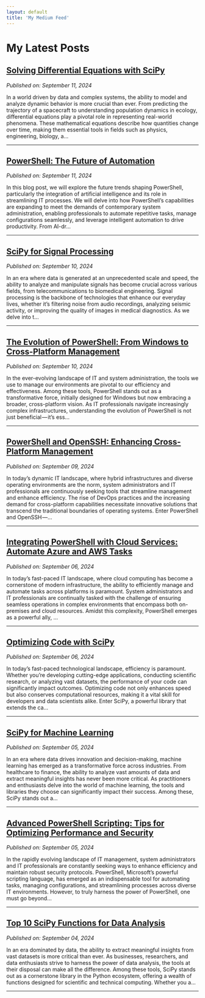 ```yaml
---
layout: default
title: 'My Medium Feed'
---
```


# My Latest Posts

## [Solving Differential Equations with SciPy](https://medium.com/tomtalkspython/solving-differential-equations-with-scipy-155409589aae?source=rss-cba96b45006f------2)
*Published on: September 11, 2024*

In a world driven by data and complex systems, the ability to model and analyze dynamic behavior is more crucial than ever. From predicting the trajectory of a spacecraft to understanding population dynamics in ecology, differential equations play a pivotal role in representing real-world phenomena. These mathematical equations describe how quantities change over time, making them essential tools in fields such as physics, engineering, biology, a...

---

## [PowerShell: The Future of Automation](https://medium.com/tomtalkspowershell/powershell-the-future-of-automation-a8d555abee33?source=rss-cba96b45006f------2)
*Published on: September 11, 2024*

In this blog post, we will explore the future trends shaping PowerShell, particularly the integration of artificial intelligence and its role in streamlining IT processes. We will delve into how PowerShell’s capabilities are expanding to meet the demands of contemporary system administration, enabling professionals to automate repetitive tasks, manage configurations seamlessly, and leverage intelligent automation to drive productivity. From AI-dr...

---

## [SciPy for Signal Processing](https://medium.com/tomtalkspython/scipy-for-signal-processing-2fa2c8a290c4?source=rss-cba96b45006f------2)
*Published on: September 10, 2024*

In an era where data is generated at an unprecedented scale and speed, the ability to analyze and manipulate signals has become crucial across various fields, from telecommunications to biomedical engineering. Signal processing is the backbone of technologies that enhance our everyday lives, whether it’s filtering noise from audio recordings, analyzing seismic activity, or improving the quality of images in medical diagnostics. As we delve into t...

---

## [The Evolution of PowerShell: From Windows to Cross-Platform Management](https://medium.com/tomtalkspowershell/the-evolution-of-powershell-from-windows-to-cross-platform-management-2bd34bb1d9e1?source=rss-cba96b45006f------2)
*Published on: September 10, 2024*

In the ever-evolving landscape of IT and system administration, the tools we use to manage our environments are pivotal to our efficiency and effectiveness. Among these tools, PowerShell stands out as a transformative force, initially designed for Windows but now embracing a broader, cross-platform vision. As IT professionals navigate increasingly complex infrastructures, understanding the evolution of PowerShell is not just beneficial — it’s ess...

---

## [PowerShell and OpenSSH: Enhancing Cross-Platform Management](https://medium.com/tomtalkspowershell/powershell-and-openssh-enhancing-cross-platform-management-bc20fe8c7ac1?source=rss-cba96b45006f------2)
*Published on: September 09, 2024*

In today’s dynamic IT landscape, where hybrid infrastructures and diverse operating environments are the norm, system administrators and IT professionals are continuously seeking tools that streamline management and enhance efficiency. The rise of DevOps practices and the increasing demand for cross-platform capabilities necessitate innovative solutions that transcend the traditional boundaries of operating systems. Enter PowerShell and OpenSSH —...

---

## [Integrating PowerShell with Cloud Services: Automate Azure and AWS Tasks](https://tomtalksit.medium.com/integrating-powershell-with-cloud-services-automate-azure-and-aws-tasks-a68a56d29475?source=rss-cba96b45006f------2)
*Published on: September 06, 2024*

In today’s fast-paced IT landscape, where cloud computing has become a cornerstone of modern infrastructure, the ability to efficiently manage and automate tasks across platforms is paramount. System administrators and IT professionals are continually tasked with the challenge of ensuring seamless operations in complex environments that encompass both on-premises and cloud resources. Amidst this complexity, PowerShell emerges as a powerful ally, ...

---

## [Optimizing Code with SciPy](https://tomtalksit.medium.com/optimizing-code-with-scipy-e4e283b75143?source=rss-cba96b45006f------2)
*Published on: September 06, 2024*

In today’s fast-paced technological landscape, efficiency is paramount. Whether you’re developing cutting-edge applications, conducting scientific research, or analyzing vast datasets, the performance of your code can significantly impact outcomes. Optimizing code not only enhances speed but also conserves computational resources, making it a vital skill for developers and data scientists alike. Enter SciPy, a powerful library that extends the ca...

---

## [SciPy for Machine Learning](https://tomtalksit.medium.com/scipy-for-machine-learning-6cc8947dcc1d?source=rss-cba96b45006f------2)
*Published on: September 05, 2024*

In an era where data drives innovation and decision-making, machine learning has emerged as a transformative force across industries. From healthcare to finance, the ability to analyze vast amounts of data and extract meaningful insights has never been more critical. As practitioners and enthusiasts delve into the world of machine learning, the tools and libraries they choose can significantly impact their success. Among these, SciPy stands out a...

---

## [Advanced PowerShell Scripting: Tips for Optimizing Performance and Security](https://tomtalksit.medium.com/advanced-powershell-scripting-tips-for-optimizing-performance-and-security-60e6534bbe86?source=rss-cba96b45006f------2)
*Published on: September 05, 2024*

In the rapidly evolving landscape of IT management, system administrators and IT professionals are constantly seeking ways to enhance efficiency and maintain robust security protocols. PowerShell, Microsoft’s powerful scripting language, has emerged as an indispensable tool for automating tasks, managing configurations, and streamlining processes across diverse IT environments. However, to truly harness the power of PowerShell, one must go beyond...

---

## [Top 10 SciPy Functions for Data Analysis](https://tomtalksit.medium.com/top-10-scipy-functions-for-data-analysis-d5f0812cc7e8?source=rss-cba96b45006f------2)
*Published on: September 04, 2024*

In an era dominated by data, the ability to extract meaningful insights from vast datasets is more critical than ever. As businesses, researchers, and data enthusiasts strive to harness the power of data analysis, the tools at their disposal can make all the difference. Among these tools, SciPy stands out as a cornerstone library in the Python ecosystem, offering a wealth of functions designed for scientific and technical computing. Whether you a...

---

